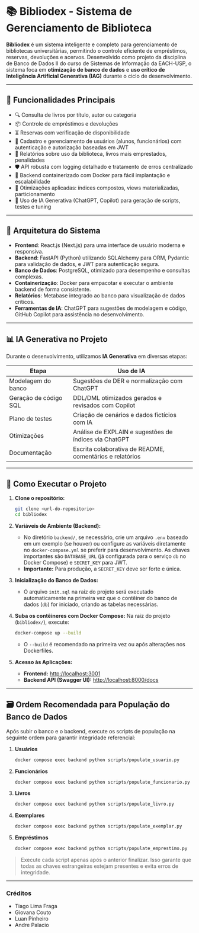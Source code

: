 # 📚 Bibliodex - Sistema de Gerenciamento de Biblioteca

**Bibliodex** é um sistema inteligente e completo para gerenciamento de bibliotecas universitárias, permitindo o controle eficiente de empréstimos, reservas, devoluções e acervos. Desenvolvido como projeto da disciplina de Banco de Dados II do curso de Sistemas de Informação da EACH-USP, o sistema foca em **otimização de banco de dados** e **uso crítico de Inteligência Artificial Generativa (IAG)** durante o ciclo de desenvolvimento.

---

## 🚀 Funcionalidades Principais

- 🔍 Consulta de livros por título, autor ou categoria
- 📦 Controle de empréstimos e devoluções
- ⏳ Reservas com verificação de disponibilidade
- 👥 Cadastro e gerenciamento de usuários (alunos, funcionários) com autenticação e autorização baseadas em JWT
- 📑 Relatórios sobre uso da biblioteca, livros mais emprestados, penalidades
- 🛡️ API robusta com logging detalhado e tratamento de erros centralizado
- 🐳 Backend containerizado com Docker para fácil implantação e escalabilidade
- 🧠 Otimizações aplicadas: índices compostos, views materializadas, particionamento
- 🤖 Uso de IA Generativa (ChatGPT, Copilot) para geração de scripts, testes e tuning

---

## 🧱 Arquitetura do Sistema

- **Frontend**: React.js (Next.js) para uma interface de usuário moderna e responsiva.
- **Backend**: FastAPI (Python) utilizando SQLAlchemy para ORM, Pydantic para validação de dados, e JWT para autenticação segura.
- **Banco de Dados**: PostgreSQL, otimizado para desempenho e consultas complexas.
- **Containerização**: Docker para empacotar e executar o ambiente backend de forma consistente.
- **Relatórios**: Metabase integrado ao banco para visualização de dados críticos.
- **Ferramentas de IA**: ChatGPT para sugestões de modelagem e código, GitHub Copilot para assistência no desenvolvimento.

---

## 📊 IA Generativa no Projeto

Durante o desenvolvimento, utilizamos **IA Generativa** em diversas etapas:

| Etapa                         | Uso de IA                                                  |
|------------------------------|-------------------------------------------------------------|
| Modelagem do banco           | Sugestões de DER e normalização com ChatGPT                |
| Geração de código SQL        | DDL/DML otimizados gerados e revisados com Copilot         |
| Plano de testes              | Criação de cenários e dados fictícios com IA               |
| Otimizações                  | Análise de EXPLAIN e sugestões de índices via ChatGPT      |
| Documentação                 | Escrita colaborativa de README, comentários e relatórios   |

---

## 🚀 Como Executar o Projeto

1.  **Clone o repositório:**
    ```bash
    git clone <url-do-repositorio>
    cd bibliodex
    ```

2.  **Variáveis de Ambiente (Backend):**
    *   No diretório `backend/`, se necessário, crie um arquivo `.env` baseado em um exemplo (se houver) ou configure as variáveis diretamente no `docker-compose.yml` se preferir para desenvolvimento. As chaves importantes são `DATABASE_URL` (já configurada para o serviço `db` no Docker Compose) e `SECRET_KEY` para JWT.
    *   **Importante:** Para produção, a `SECRET_KEY` deve ser forte e única.

3.  **Inicialização do Banco de Dados:**
    *   O arquivo `init.sql` na raiz do projeto será executado automaticamente na primeira vez que o contêiner do banco de dados (`db`) for iniciado, criando as tabelas necessárias.

4.  **Suba os contêineres com Docker Compose:**
    Na raiz do projeto (`bibliodex/`), execute:
    ```bash
    docker-compose up --build
    ```
    *   O `--build` é recomendado na primeira vez ou após alterações nos Dockerfiles.

5.  **Acesso às Aplicações:**
    *   **Frontend:** [http://localhost:3001](http://localhost:3001)
    *   **Backend API (Swagger UI):** [http://localhost:8000/docs](http://localhost:8000/docs)

---

## 🗃️ Ordem Recomendada para População do Banco de Dados

Após subir o banco e o backend, execute os scripts de população na seguinte ordem para garantir integridade referencial:

1. **Usuários**
   ```bash
   docker compose exec backend python scripts/populate_usuario.py
   ```
2. **Funcionários**
   ```bash
   docker compose exec backend python scripts/populate_funcionario.py
   ```
3. **Livros**
   ```bash
   docker compose exec backend python scripts/populate_livro.py
   ```
4. **Exemplares**
   ```bash
   docker compose exec backend python scripts/populate_exemplar.py
   ```
5. **Empréstimos**
   ```bash
   docker compose exec backend python scripts/populate_emprestimo.py
   ```

> Execute cada script apenas após o anterior finalizar. Isso garante que todas as chaves estrangeiras estejam presentes e evita erros de integridade.

---

### Créditos
- Tiago Lima Fraga
- Giovana Couto
- Luan Pinheiro
- Andre Palacio
